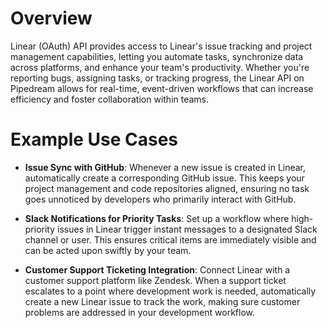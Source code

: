 # Overview

Linear (OAuth) API provides access to Linear's issue tracking and project management capabilities, letting you automate tasks, synchronize data across platforms, and enhance your team's productivity. Whether you're reporting bugs, assigning tasks, or tracking progress, the Linear API on Pipedream allows for real-time, event-driven workflows that can increase efficiency and foster collaboration within teams.

# Example Use Cases

- **Issue Sync with GitHub**: Whenever a new issue is created in Linear, automatically create a corresponding GitHub issue. This keeps your project management and code repositories aligned, ensuring no task goes unnoticed by developers who primarily interact with GitHub.

- **Slack Notifications for Priority Tasks**: Set up a workflow where high-priority issues in Linear trigger instant messages to a designated Slack channel or user. This ensures critical items are immediately visible and can be acted upon swiftly by your team.

- **Customer Support Ticketing Integration**: Connect Linear with a customer support platform like Zendesk. When a support ticket escalates to a point where development work is needed, automatically create a new Linear issue to track the work, making sure customer problems are addressed in your development workflow.
